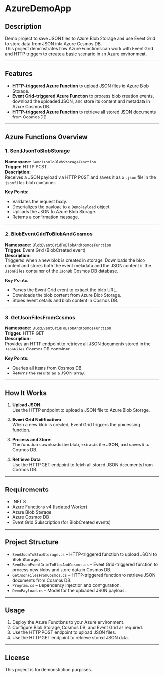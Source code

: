 # AzureDemoApp

## Description

Demo project to save JSON files to Azure Blob Storage and use Event Grid to store data from JSON into Azure Cosmos DB.  
This project demonstrates how Azure Functions can work with Event Grid and HTTP triggers to create a basic scenario in an Azure environment.

---

## Features

- **HTTP-triggered Azure Function** to upload JSON files to Azure Blob Storage.
- **Event Grid-triggered Azure Function** to process blob creation events, download the uploaded JSON, and store its content and metadata in Azure Cosmos DB.
- **HTTP-triggered Azure Function** to retrieve all stored JSON documents from Cosmos DB.

---

## Azure Functions Overview

### 1. SendJsonToBlobStorage

**Namespace:** `SendJsonToBlobStorageFunction`  
**Trigger:** HTTP POST  
**Description:**  
Receives a JSON payload via HTTP POST and saves it as a `.json` file in the `jsonfiles` blob container.

**Key Points:**
- Validates the request body.
- Deserializes the payload to a `DemoPayload` object.
- Uploads the JSON to Azure Blob Storage.
- Returns a confirmation message.

---

### 2. BlobEventGridToBlobAndCosmos

**Namespace:** `BlobEventGridToBlobAndCosmosFunction`  
**Trigger:** Event Grid (BlobCreated event)  
**Description:**  
Triggered when a new blob is created in storage. Downloads the blob content and stores both the event metadata and the JSON content in the `JsonFiles` container of the `JsonDb` Cosmos DB database.

**Key Points:**
- Parses the Event Grid event to extract the blob URL.
- Downloads the blob content from Azure Blob Storage.
- Stores event details and blob content in Cosmos DB.

---

### 3. GetJsonFilesFromCosmos

**Namespace:** `BlobEventGridToBlobAndCosmosFunction`  
**Trigger:** HTTP GET  
**Description:**  
Provides an HTTP endpoint to retrieve all JSON documents stored in the `JsonFiles` Cosmos DB container.

**Key Points:**
- Queries all items from Cosmos DB.
- Returns the results as a JSON array.

---

## How It Works

1. **Upload JSON:**  
   Use the HTTP endpoint to upload a JSON file to Azure Blob Storage.

2. **Event Grid Notification:**  
   When a new blob is created, Event Grid triggers the processing function.

3. **Process and Store:**  
   The function downloads the blob, extracts the JSON, and saves it to Cosmos DB.

4. **Retrieve Data:**  
   Use the HTTP GET endpoint to fetch all stored JSON documents from Cosmos DB.

---

## Requirements

- .NET 8
- Azure Functions v4 (Isolated Worker)
- Azure Blob Storage
- Azure Cosmos DB
- Event Grid Subscription (for BlobCreated events)

---

## Project Structure

- `SendJsonToBlobStorage.cs` – HTTP-triggered function to upload JSON to Blob Storage.
- `SendJsonEventGridToBlobAndCosmos.cs` – Event Grid-triggered function to process new blobs and store data in Cosmos DB.
- `GetJsonFilesFromCosmos.cs` – HTTP-triggered function to retrieve JSON documents from Cosmos DB.
- `Program.cs` – Dependency injection and configuration.
- `DemoPayload.cs` – Model for the uploaded JSON payload.

---

## Usage

1. Deploy the Azure Functions to your Azure environment.
2. Configure Blob Storage, Cosmos DB, and Event Grid as required.
3. Use the HTTP POST endpoint to upload JSON files.
4. Use the HTTP GET endpoint to retrieve stored JSON data.

---

## License

This project is for demonstration purposes.
